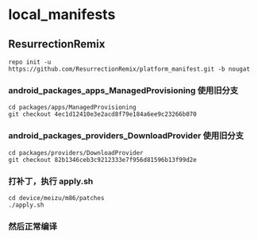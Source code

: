 # local_manifests

## ResurrectionRemix

```
repo init -u https://github.com/ResurrectionRemix/platform_manifest.git -b nougat
```

### android_packages_apps_ManagedProvisioning 使用旧分支
```
cd packages/apps/ManagedProvisioning
git checkout 4ec1d12410e3e2acd8f79e184a6ee9c23266b070
```

### android_packages_providers_DownloadProvider 使用旧分支
```
cd packages/providers/DownloadProvider
git checkout 82b1346ceb3c9212333e7f956d81596b13f99d2e
```

### 打补丁，执行 apply.sh
```
cd device/meizu/m86/patches
./apply.sh
```

### 然后正常编译
